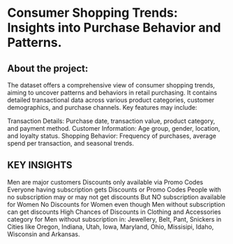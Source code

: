 # Consumer Shopping Trends: Insights into Purchase Behavior and Patterns.
## About the project:
The dataset offers a comprehensive view of consumer shopping trends, aiming to uncover patterns and behaviors in retail purchasing. It contains detailed transactional data across various product categories, customer demographics, and purchase channels. Key features may include:

Transaction Details: Purchase date, transaction value, product category, and payment method.
Customer Information: Age group, gender, location, and loyalty status.
Shopping Behavior: Frequency of purchases, average spend per transaction, and seasonal trends.

## KEY INSIGHTS

Men are major customers Discounts only available via Promo Codes Everyone having subscription gets Discounts or Promo Codes People with no subscription may or may not get discounts But NO subscription available for Women No Discounts for Women even though Men without subscription can get discounts High Chances of Discounts in Clothing and Accessories category for Men without subscription in: Jewellery, Belt, Pant, Snickers in Cities like Oregon, Indiana, Utah, Iowa, Maryland, Ohio, Missisipi, Idaho, Wisconsin and Arkansas.
